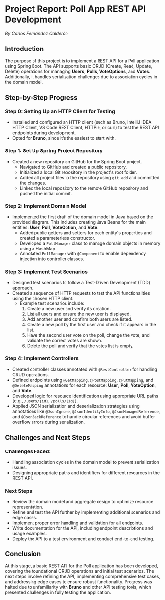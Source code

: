 # Project Report: Poll App REST API Development
_By Carlos Fernández Calderón_

## Introduction
The purpose of this project is to implement a REST API for a Poll application using Spring Boot. The API supports basic CRUD (Create, Read, Update, Delete) operations for managing **Users**, **Polls**, **VoteOptions**, and **Votes**. Additionally, it handles serialization challenges due to association cycles in the domain model.

## Step-by-Step Progress

### Step 0: Setting Up an HTTP Client for Testing
- Installed and configured an HTTP client (such as Bruno, IntelliJ IDEA HTTP Client, VS Code REST Client, HTTPie, or curl) to test the REST API endpoints during development.
- Opted for **Bruno**, since it’s the easiest to start with.

### Step 1: Set Up Spring Project Repository
- Created a new repository on GitHub for the Spring Boot project.
    - Navigated to GitHub and created a public repository.
    - Initialized a local Git repository in the project's root folder.
    - Added all project files to the repository using `git add` and committed the changes.
    - Linked the local repository to the remote GitHub repository and pushed the initial commit.

### Step 2: Implement Domain Model
- Implemented the first draft of the domain model in Java based on the provided diagram. This includes creating Java Beans for the main entities: **User**, **Poll**, **VoteOption**, and **Vote**.
    - Added public getters and setters for each entity's properties and created a parameterless constructor.
    - Developed a `PollManager` class to manage domain objects in memory using a HashMap.
    - Annotated `PollManager` with `@Component` to enable dependency injection into controller classes.

### Step 3: Implement Test Scenarios
- Designed test scenarios to follow a Test-Driven Development (TDD) approach.
- Created a sequence of HTTP requests to test the API functionalities using the chosen HTTP client.
    - Example test scenarios include:
        1. Create a new user and verify its creation.
        2. List all users and ensure the new user is displayed.
        3. Add another user and confirm both users are listed.
        4. Create a new poll by the first user and check if it appears in the list.
        5. Have the second user vote on the poll, change the vote, and validate the correct votes are shown.
        6. Delete the poll and verify that the votes list is empty.

### Step 4: Implement Controllers
- Created controller classes annotated with `@RestController` for handling CRUD operations.
- Defined endpoints using `@GetMapping`, `@PostMapping`, `@PutMapping`, and `@DeleteMapping` annotations for each resource: **User**, **Poll**, **VoteOption**, and **Vote**.
- Developed logic for resource identification using appropriate URL paths (e.g., `/users/{id}`, `/polls/{id}`).
- Applied JSON serialization and deserialization strategies using annotations like `@JsonIgnore`, `@JsonIdentityInfo`, `@JsonManagedReference`, and `@JsonBackReference` to handle circular references and avoid buffer overflow errors during serialization.

## Challenges and Next Steps

### Challenges Faced:
- Handling association cycles in the domain model to prevent serialization issues.
- Designing appropriate paths and identifiers for different resources in the REST API.

### Next Steps:
- Review the domain model and aggregate design to optimize resource representation.
- Refine and test the API further by implementing additional scenarios and edge cases.
- Implement proper error handling and validation for all endpoints.
- Write documentation for the API, including endpoint descriptions and usage examples.
- Deploy the API to a test environment and conduct end-to-end testing.

## Conclusion
At this stage, a basic REST API for the Poll application has been developed, covering the foundational CRUD operations and initial test scenarios. The next steps involve refining the API, implementing comprehensive test cases, and addressing edge cases to ensure robust functionality. Progress was halted due to unfamiliarity with **Bruno** and other API testing tools, which presented challenges in fully testing the application.
